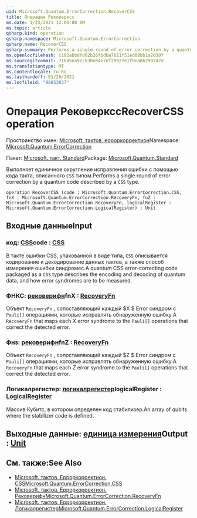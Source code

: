 ```yaml
---
uid: Microsoft.Quantum.ErrorCorrection.RecoverCSS
title: Операция Рековерксс
ms.date: 1/23/2021 12:00:00 AM
ms.topic: article
qsharp.kind: operation
qsharp.namespace: Microsoft.Quantum.ErrorCorrection
qsharp.name: RecoverCSS
qsharp.summary: Performs a single round of error correction by a quantum code described by a `CSS` type.
ms.openlocfilehash: c192abbdfd02b26fbdba7b11f51ed08bb1a2030f
ms.sourcegitcommit: 71605ea9cc630e84e7ef29027e1f0ea06299747e
ms.translationtype: MT
ms.contentlocale: ru-RU
ms.lasthandoff: 01/26/2021
ms.locfileid: "98853037"
---
```

# <a name="recovercss-operation"></a><span data-ttu-id="0cf3e-102">Операция Рековерксс</span><span class="sxs-lookup"><span data-stu-id="0cf3e-102">RecoverCSS operation</span></span>

<span data-ttu-id="0cf3e-103">Пространство имен: [Microsoft. тактов. ерроркорректион](xref:Microsoft.Quantum.ErrorCorrection)</span><span class="sxs-lookup"><span data-stu-id="0cf3e-103">Namespace: [Microsoft.Quantum.ErrorCorrection](xref:Microsoft.Quantum.ErrorCorrection)</span></span>

<span data-ttu-id="0cf3e-104">Пакет: [Microsoft. такт. Standard](https://nuget.org/packages/Microsoft.Quantum.Standard)</span><span class="sxs-lookup"><span data-stu-id="0cf3e-104">Package: [Microsoft.Quantum.Standard](https://nuget.org/packages/Microsoft.Quantum.Standard)</span></span>


<span data-ttu-id="0cf3e-105">Выполняет единичное округление исправления ошибки с помощью кода такта, описанного `CSS` типом.</span><span class="sxs-lookup"><span data-stu-id="0cf3e-105">Performs a single round of error correction by a quantum code described by a `CSS` type.</span></span>

```qsharp
operation RecoverCSS (code : Microsoft.Quantum.ErrorCorrection.CSS, fnX : Microsoft.Quantum.ErrorCorrection.RecoveryFn, fnZ : Microsoft.Quantum.ErrorCorrection.RecoveryFn, logicalRegister : Microsoft.Quantum.ErrorCorrection.LogicalRegister) : Unit
```


## <a name="input"></a><span data-ttu-id="0cf3e-106">Входные данные</span><span class="sxs-lookup"><span data-stu-id="0cf3e-106">Input</span></span>

### <a name="code--css"></a><span data-ttu-id="0cf3e-107">код: [CSS](xref:Microsoft.Quantum.ErrorCorrection.CSS)</span><span class="sxs-lookup"><span data-stu-id="0cf3e-107">code : [CSS](xref:Microsoft.Quantum.ErrorCorrection.CSS)</span></span>

<span data-ttu-id="0cf3e-108">В такте ошибки CSS, упакованной в виде типа, `CSS` описывается кодирование и декодирование данных тактов, а также способ измерения ошибки синдромес.</span><span class="sxs-lookup"><span data-stu-id="0cf3e-108">A quantum CSS error-correcting code packaged as a `CSS` type describes the encoding and decoding of quantum data, and how error syndromes are to be measured.</span></span>


### <a name="fnx--recoveryfn"></a><span data-ttu-id="0cf3e-109">ФНКС: [рековерифн](xref:Microsoft.Quantum.ErrorCorrection.RecoveryFn)</span><span class="sxs-lookup"><span data-stu-id="0cf3e-109">fnX : [RecoveryFn](xref:Microsoft.Quantum.ErrorCorrection.RecoveryFn)</span></span>

<span data-ttu-id="0cf3e-110">Объект `RecoveryFn` , сопоставляющий каждый $X $ Error синдром с `Pauli[]` операциями, которые исправлять обнаруженную ошибку.</span><span class="sxs-lookup"><span data-stu-id="0cf3e-110">A `RecoveryFn` that maps each $X$ error syndrome to the `Pauli[]` operations that correct the detected error.</span></span>


### <a name="fnz--recoveryfn"></a><span data-ttu-id="0cf3e-111">Фнз: [рековерифн](xref:Microsoft.Quantum.ErrorCorrection.RecoveryFn)</span><span class="sxs-lookup"><span data-stu-id="0cf3e-111">fnZ : [RecoveryFn](xref:Microsoft.Quantum.ErrorCorrection.RecoveryFn)</span></span>

<span data-ttu-id="0cf3e-112">Объект `RecoveryFn` , сопоставляющий каждый $Z $ Error синдром с `Pauli[]` операциями, которые исправлять обнаруженную ошибку.</span><span class="sxs-lookup"><span data-stu-id="0cf3e-112">A `RecoveryFn` that maps each $Z$ error syndrome to the `Pauli[]` operations that correct the detected error.</span></span>


### <a name="logicalregister--logicalregister"></a><span data-ttu-id="0cf3e-113">Логикалрегистер: [логикалрегистер](xref:Microsoft.Quantum.ErrorCorrection.LogicalRegister)</span><span class="sxs-lookup"><span data-stu-id="0cf3e-113">logicalRegister : [LogicalRegister](xref:Microsoft.Quantum.ErrorCorrection.LogicalRegister)</span></span>

<span data-ttu-id="0cf3e-114">Массив Кубитс, в котором определен код стабилизер.</span><span class="sxs-lookup"><span data-stu-id="0cf3e-114">An array of qubits where the stabilizer code is defined.</span></span>



## <a name="output--unit"></a><span data-ttu-id="0cf3e-115">Выходные данные: [единица измерения](xref:microsoft.quantum.lang-ref.unit)</span><span class="sxs-lookup"><span data-stu-id="0cf3e-115">Output : [Unit](xref:microsoft.quantum.lang-ref.unit)</span></span>



## <a name="see-also"></a><span data-ttu-id="0cf3e-116">См. также:</span><span class="sxs-lookup"><span data-stu-id="0cf3e-116">See Also</span></span>

- [<span data-ttu-id="0cf3e-117">Microsoft. тактов. Ерроркорректион. CSS</span><span class="sxs-lookup"><span data-stu-id="0cf3e-117">Microsoft.Quantum.ErrorCorrection.CSS</span></span>](xref:Microsoft.Quantum.ErrorCorrection.CSS)
- [<span data-ttu-id="0cf3e-118">Microsoft. тактов. Ерроркорректион. Рековерифн</span><span class="sxs-lookup"><span data-stu-id="0cf3e-118">Microsoft.Quantum.ErrorCorrection.RecoveryFn</span></span>](xref:Microsoft.Quantum.ErrorCorrection.RecoveryFn)
- [<span data-ttu-id="0cf3e-119">Microsoft. тактов. Ерроркорректион. Логикалрегистер</span><span class="sxs-lookup"><span data-stu-id="0cf3e-119">Microsoft.Quantum.ErrorCorrection.LogicalRegister</span></span>](xref:Microsoft.Quantum.ErrorCorrection.LogicalRegister)